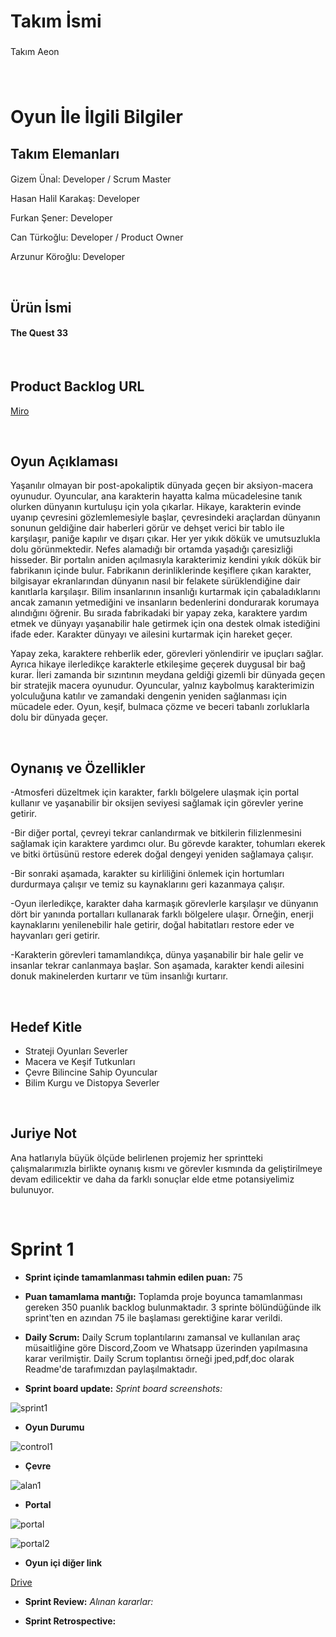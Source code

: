 # Takım İsmi
### 
Takım Aeon
###


<br>

# Oyun İle İlgili Bilgiler




## Takım Elemanları

<!-- headers --->


#### 
Gizem Ünal: Developer / Scrum Master 

Hasan Halil Karakaş: Developer

Furkan Şener: Developer

Can Türkoğlu: Developer / Product Owner

Arzunur Köroğlu: Developer



<br>


## Ürün İsmi

#### The Quest 33 <br>

<br>

## Product Backlog URL

 [Miro](https://miro.com/app/board/uXjVM-jEHbk=/)

<br>


<!-- headers --->


## Oyun Açıklaması

Yaşanılır olmayan bir post-apokaliptik dünyada geçen bir aksiyon-macera oyunudur. Oyuncular, ana karakterin hayatta kalma mücadelesine tanık olurken dünyanın kurtuluşu için yola çıkarlar. Hikaye, karakterin evinde uyanıp çevresini gözlemlemesiyle başlar, çevresindeki araçlardan dünyanın sonunun geldiğine dair haberleri görür ve dehşet verici bir tablo ile karşılaşır, paniğe kapılır ve dışarı çıkar. Her yer yıkık dökük ve umutsuzlukla dolu görünmektedir. Nefes alamadığı bir ortamda yaşadığı çaresizliği hisseder. Bir portalın aniden açılmasıyla karakterimiz kendini yıkık dökük bir fabrikanın içinde bulur. Fabrikanın derinliklerinde keşiflere çıkan karakter, bilgisayar ekranlarından dünyanın nasıl bir felakete sürüklendiğine dair kanıtlarla karşılaşır. Bilim insanlarının insanlığı kurtarmak için çabaladıklarını ancak zamanın yetmediğini ve insanların bedenlerini dondurarak korumaya alındığını öğrenir. Bu sırada fabrikadaki bir yapay zeka, karaktere yardım etmek ve dünyayı yaşanabilir hale getirmek için ona destek olmak istediğini ifade eder. Karakter dünyayı ve ailesini kurtarmak için hareket geçer.

Yapay zeka, karaktere rehberlik eder, görevleri yönlendirir ve ipuçları sağlar. Ayrıca hikaye ilerledikçe karakterle etkileşime geçerek duygusal bir bağ kurar. İleri zamanda bir sızıntının meydana geldiği gizemli bir dünyada geçen bir stratejik macera oyunudur. Oyuncular, yalnız kaybolmuş karakterimizin yolculuğuna katılır ve zamandaki dengenin yeniden sağlanması için mücadele eder. Oyun, keşif, bulmaca çözme ve beceri tabanlı zorluklarla dolu bir dünyada geçer.

<br>

## Oynanış ve Özellikler

-Atmosferi düzeltmek için karakter, farklı bölgelere ulaşmak için portal kullanır ve yaşanabilir bir oksijen seviyesi sağlamak için görevler yerine getirir.

-Bir diğer portal, çevreyi tekrar canlandırmak ve bitkilerin filizlenmesini sağlamak için karaktere yardımcı olur. Bu görevde karakter, tohumları ekerek ve bitki örtüsünü restore ederek doğal dengeyi yeniden sağlamaya çalışır.

-Bir sonraki aşamada, karakter su kirliliğini önlemek için hortumları durdurmaya çalışır ve temiz su kaynaklarını geri kazanmaya çalışır.

-Oyun ilerledikçe, karakter daha karmaşık görevlerle karşılaşır ve dünyanın dört bir yanında portalları kullanarak farklı bölgelere ulaşır. Örneğin, enerji kaynaklarını yenilenebilir hale getirir, doğal habitatları restore eder ve hayvanları geri getirir.

-Karakterin görevleri tamamlandıkça, dünya yaşanabilir bir hale gelir ve insanlar tekrar canlanmaya başlar. Son aşamada, karakter kendi ailesini donuk makinelerden kurtarır ve tüm insanlığı kurtarır.

<br>


## Hedef Kitle

- Strateji Oyunları Severler
- Macera ve Keşif Tutkunları
- Çevre Bilincine Sahip Oyuncular
- Bilim Kurgu ve Distopya Severler

<br>

## Juriye Not


Ana hatlarıyla büyük ölçüde belirlenen projemiz her sprintteki çalışmalarımızla birlikte oynanış kısmı ve görevler kısmında da geliştirilmeye devam edilicektir ve daha da farklı sonuçlar elde etme potansiyelimiz bulunuyor.

<br>


# Sprint 1

- **Sprint içinde tamamlanması tahmin edilen puan:** 75

- **Puan tamamlama mantığı:** Toplamda proje boyunca tamamlanması gereken 350 puanlık backlog bulunmaktadır. 3 sprinte bölündüğünde ilk sprint'ten en azından 75 ile başlaması gerektiğine karar verildi.

- **Daily Scrum:** Daily Scrum toplantılarını zamansal ve kullanılan araç müsaitliğine göre Discord,Zoom ve Whatsapp üzerinden yapılmasına karar verilmiştir. Daily Scrum toplantısı örneği jped,pdf,doc olarak Readme'de tarafımızdan paylaşılmaktadır.

- **Sprint board update:** _Sprint board screenshots:_ 

![sprint1](https://github.com/hashaska/bootcamp_u33/blob/main/sprint1miro.png)

- **Oyun Durumu** 

![control1](https://github.com/hashaska/bootcamp_u33/blob/main/karakter_kontrol1.JPG)

- **Çevre**

![alan1](https://github.com/hashaska/bootcamp_u33/blob/main/ProjectManagement/Sprint-1-Documents/Alan-1.png)


- **Portal**

![portal](https://github.com/hashaska/bootcamp_u33/blob/main/portal2_view.JPG)

![portal2](https://github.com/hashaska/bootcamp_u33/blob/main/world1_world2.JPG)


- **Oyun içi diğer link** 

[Drive](https://drive.google.com/drive/u/0/folders/1grDpUIZNOS_mZmSaDqulw4m9bd-mOfwr)

- **Sprint Review:** *Alınan kararlar:* 

- **Sprint Retrospective:** 







